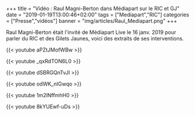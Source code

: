 +++
title = "Vidéo : Raul Magni-Berton dans Médiapart sur le RIC et GJ"
date = "2019-01-19T13:00:46+02:00"
tags = ["Mediapart","RIC"]
categories = ["Presse","vidéos"]
banner = "img/articles/Raul_Mediapart.png"
+++

Raul Magni-Berton était l'invité de Médiapart Live le 16 janv. 2019 pour parler du RIC et des Gilets Jaunes, voici des extraits de ses interventions.

{{< youtube aPZtJMofWBw >}}

{{< youtube _qxRdTON6L0 >}}

{{< youtube dSBRGQnTvJI >}}

{{< youtube odWK_nIGwqo >}}

{{< youtube 1m2lNffmhH0 >}}

{{< youtube 8kYUEwf-uDs >}}


